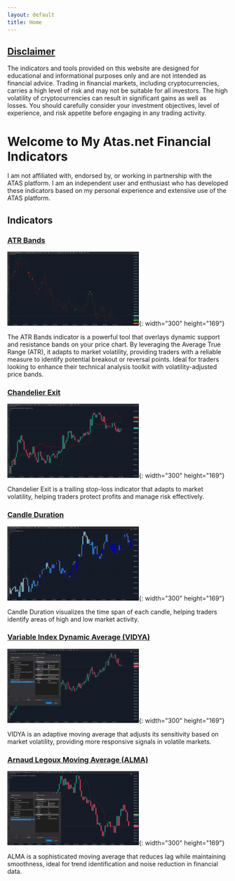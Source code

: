 ```yaml
---
layout: default
title: Home
---
```

## [Disclaimer](disclaimer.md)
The indicators and tools provided on this website are designed for educational and informational purposes only and are not intended as financial advice. Trading in financial markets, including cryptocurrencies, carries a high level of risk and may not be suitable for all investors. The high volatility of cryptocurrencies can result in significant gains as well as losses. You should carefully consider your investment objectives, level of experience, and risk appetite before engaging in any trading activity.

# Welcome to My Atas.net Financial Indicators
I am not affiliated with, endorsed by, or working in partnership with the ATAS platform. I am an independent user and enthusiast who has developed these indicators based on my personal experience and extensive use of the ATAS platform.

## Indicators

### [ATR Bands](./indicators/atr-bands.md)
![ATR Bands Thumbnail](./assets/image/atr-bands-thumb.png){: width="300" height="169"}


The ATR Bands indicator is a powerful tool that overlays dynamic support and resistance bands on your price chart. By leveraging the Average True Range (ATR), it adapts to market volatility, providing traders with a reliable measure to identify potential breakout or reversal points. Ideal for traders looking to enhance their technical analysis toolkit with volatility-adjusted price bands.

### [Chandelier Exit](./indicators/chandelier-exit.md)
![Chandelier exit Thumbnail](./assets/image/chandelier-exit-thumb.png){: width="300" height="169"}

Chandelier Exit is a trailing stop-loss indicator that adapts to market volatility, helping traders protect profits and manage risk effectively.

### [Candle Duration](./indicators/candle-duration.md)
![Candle Duration Thumbnail](./assets/image/candle-duration-thumb.png){: width="300" height="169"}

Candle Duration visualizes the time span of each candle, helping traders identify areas of high and low market activity.

### [Variable Index Dynamic Average (VIDYA)](./indicators/vidya.md)
![Vidya Thumbnail](./assets/image/vidya-thumb.png){: width="300" height="169"}

VIDYA is an adaptive moving average that adjusts its sensitivity based on market volatility, providing more responsive signals in volatile markets.

### [Arnaud Legoux Moving Average (ALMA)](./indicators/alma.md)
![Alma Thumbnail](./assets/image/alma-thumb.png){: width="300" height="169"}

ALMA is a sophisticated moving average that reduces lag while maintaining smoothness, ideal for trend identification and noise reduction in financial data.

